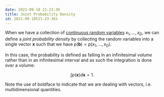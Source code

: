 ```yaml
---
date: 2021-09-10 21:23:36
title: Joint Probability Density
id: 2021-09-10t21-23-36z
---
```


When we have a collection of
[continuous random variables](./2021-09-10t19-20-02z.md) $x_1, \dots, x_D$, we
can define a _joint probability density_ by collecting the random variables into
a single vector $\mathbf{x}$ such that we have
$p(\mathbf{b}) = p(x_1, \dots,
x_D)$.

In this case, the probability is defined as falling in an infinitesimal _volume_
rather than in an infinitesimal interval and as such the integration is done
over a volume:

$$
\int p(\mathbf{x}) d\mathbf{x} = 1.
$$

Note the use of boldface to indicate that we are dealing with vectors, i.e.
multidimensional quantities.
